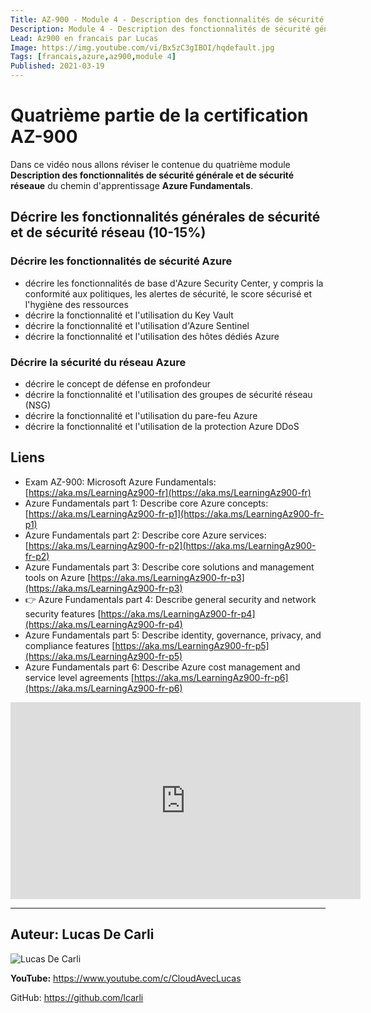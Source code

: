 ```yaml
---
Title: AZ-900 - Module 4 - Description des fonctionnalités de sécurité générale et de sécurité réseau
Description: Module 4 - Description des fonctionnalités de sécurité générale et de sécurité réseau
Lead: Az900 en francais par Lucas
Image: https://img.youtube.com/vi/Bx5zC3gIBOI/hqdefault.jpg
Tags: [francais,azure,az900,module 4]
Published: 2021-03-19
---
```


# Quatrième partie de la certification AZ-900

Dans ce vidéo nous allons réviser le contenue du quatrième module **Description des fonctionnalités de sécurité générale et de sécurité réseaue** du chemin d'apprentissage **Azure Fundamentals**.

<!--more-->

## Décrire les fonctionnalités générales de sécurité et de sécurité réseau (10-15%) 

### Décrire les fonctionnalités de sécurité Azure
- décrire les fonctionnalités de base d'Azure Security Center, y compris la conformité aux politiques, les alertes de sécurité, le score sécurisé et l'hygiène des ressources
- décrire la fonctionnalité et l'utilisation du Key Vault
- décrire la fonctionnalité et l'utilisation d'Azure Sentinel
- décrire la fonctionnalité et l'utilisation des hôtes dédiés Azure

### Décrire la sécurité du réseau Azure
- décrire le concept de défense en profondeur
- décrire la fonctionnalité et l'utilisation des groupes de sécurité réseau (NSG)
- décrire la fonctionnalité et l'utilisation du pare-feu Azure
- décrire la fonctionnalité et l'utilisation de la protection Azure DDoS 

## Liens

- Exam AZ-900: Microsoft Azure Fundamentals: [https://aka.ms/LearningAz900​-fr](https://aka.ms/LearningAz900​-fr)
- Azure Fundamentals part 1: Describe core Azure concepts: [https://aka.ms/LearningAz900-fr-p1​](https://aka.ms/LearningAz900-fr-p1​)
- Azure Fundamentals part 2: Describe core Azure services: [https://aka.ms/LearningAz900-fr-p2​](https://aka.ms/LearningAz900-fr-p2​)
- Azure Fundamentals part 3: Describe core solutions and management tools on Azure  [https://aka.ms/LearningAz900-fr-p3​](https://aka.ms/LearningAz900-fr-p3​)
- 👉 Azure Fundamentals part 4: Describe general security and network security features  [https://aka.ms/LearningAz900-fr-p4](https://aka.ms/LearningAz900-fr-p4​)​
- Azure Fundamentals part 5: Describe identity, governance, privacy, and compliance features  [https://aka.ms/LearningAz900-fr-p5](https://aka.ms/LearningAz900-fr-p5)​
- Azure Fundamentals part 6: Describe Azure cost management and service level agreements [https://aka.ms/LearningAz900-fr-p6](https://aka.ms/LearningAz900-fr-p6​)

<iframe width="560" height="315" src="https://www.youtube.com/embed/q810vACLOUY" frameborder="0" allow="accelerometer; autoplay; clipboard-write; encrypted-media; gyroscope; picture-in-picture" allowfullscreen></iframe>

---

## Auteur: Lucas De Carli

![Lucas De Carli](https://avatars.githubusercontent.com/u/4472823?s=460&u=37d097ad8cdf91316d0f8231cd41f25c68c15e88&v=4)

**YouTube:** https://www.youtube.com/c/CloudAvecLucas

GitHub: https://github.com/lcarli

